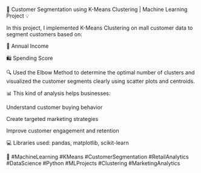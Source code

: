 🚀 Customer Segmentation using K-Means Clustering | Machine Learning Project 💡

In this project, I implemented K-Means Clustering on mall customer data to segment customers based on:

🏦 Annual Income

🛍 Spending Score


🔍 Used the Elbow Method to determine the optimal number of clusters and visualized the customer segments clearly using scatter plots and centroids.

📊 This kind of analysis helps businesses:

Understand customer buying behavior

Create targeted marketing strategies

Improve customer engagement and retention


💻 Libraries used: pandas, matplotlib, scikit-learn

🔗 #MachineLearning #KMeans #CustomerSegmentation #RetailAnalytics #DataScience #Python #MLProjects #Clustering #MarketingAnalytics
